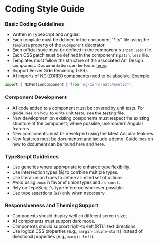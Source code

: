 # Coding Style Guide

### Basic Coding Guidelines

- Written in TypeScript and Angular.
- Each template must be defined in the component "\*.ts" file using the `template` property of the `@Component` decorator.
- Each official style must be defined in the component's `index.less` file.
- Each CSS patch must be defined in the component's `patch.less` file.
- Templates must follow the structure of the associated Ant Design component. Documentation can be found [here](ANT-DESIGN.md).
- Support Server Side Rendering (SSR).
- All imports of NG-ZORRO components need to be absolute. Example:

```typescript
import { NzMentionComponent } from 'ng-zorro-antd/mention';
```

### Component Development

- All code added to a component must be covered by unit tests. For guidelines on how to write unit tests, see the [testing](./TESTING.md) file.
- New development on existing components must respect the existing structure of the component; where possible, use modern Angular features.
- New components must be developed using the latest Angular features.
- New features must be documented and include a demo. Guidelines on how to document can be found [here](https://ant.design/llms.txt) and [here](https://ant.design/llms-full.txt).

### TypeScript Guidelines

- Use generics where appropriate to enhance type flexibility.
- Use intersection types (&) to combine multiple types.
- Use literal union types to define a limited set of options.
- Avoid using `enum` in favor of union types and `as const`.
- Rely on TypeScript's type inference whenever possible.
- Use type assertions (`as`) only when necessary.

### Responsiveness and Theming Support

- Components should display well on different screen sizes.
- All components must support dark mode.
- Components should support right-to-left (RTL) text directions.
- Use logical CSS properties (e.g., `margin-inline-start`) instead of directional properties (e.g., `margin-left`).
